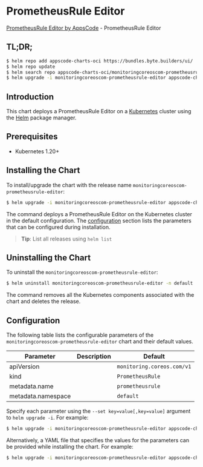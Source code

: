 # PrometheusRule Editor

[PrometheusRule Editor by AppsCode](https://appscode.com) - PrometheusRule Editor

## TL;DR;

```bash
$ helm repo add appscode-charts-oci https://bundles.byte.builders/ui/
$ helm repo update
$ helm search repo appscode-charts-oci/monitoringcoreoscom-prometheusrule-editor --version=v0.11.0
$ helm upgrade -i monitoringcoreoscom-prometheusrule-editor appscode-charts-oci/monitoringcoreoscom-prometheusrule-editor -n default --create-namespace --version=v0.11.0
```

## Introduction

This chart deploys a PrometheusRule Editor on a [Kubernetes](http://kubernetes.io) cluster using the [Helm](https://helm.sh) package manager.

## Prerequisites

- Kubernetes 1.20+

## Installing the Chart

To install/upgrade the chart with the release name `monitoringcoreoscom-prometheusrule-editor`:

```bash
$ helm upgrade -i monitoringcoreoscom-prometheusrule-editor appscode-charts-oci/monitoringcoreoscom-prometheusrule-editor -n default --create-namespace --version=v0.11.0
```

The command deploys a PrometheusRule Editor on the Kubernetes cluster in the default configuration. The [configuration](#configuration) section lists the parameters that can be configured during installation.

> **Tip**: List all releases using `helm list`

## Uninstalling the Chart

To uninstall the `monitoringcoreoscom-prometheusrule-editor`:

```bash
$ helm uninstall monitoringcoreoscom-prometheusrule-editor -n default
```

The command removes all the Kubernetes components associated with the chart and deletes the release.

## Configuration

The following table lists the configurable parameters of the `monitoringcoreoscom-prometheusrule-editor` chart and their default values.

|     Parameter      | Description |                Default                |
|--------------------|-------------|---------------------------------------|
| apiVersion         |             | <code>monitoring.coreos.com/v1</code> |
| kind               |             | <code>PrometheusRule</code>           |
| metadata.name      |             | <code>prometheusrule</code>           |
| metadata.namespace |             | <code>default</code>                  |


Specify each parameter using the `--set key=value[,key=value]` argument to `helm upgrade -i`. For example:

```bash
$ helm upgrade -i monitoringcoreoscom-prometheusrule-editor appscode-charts-oci/monitoringcoreoscom-prometheusrule-editor -n default --create-namespace --version=v0.11.0 --set apiVersion=monitoring.coreos.com/v1
```

Alternatively, a YAML file that specifies the values for the parameters can be provided while
installing the chart. For example:

```bash
$ helm upgrade -i monitoringcoreoscom-prometheusrule-editor appscode-charts-oci/monitoringcoreoscom-prometheusrule-editor -n default --create-namespace --version=v0.11.0 --values values.yaml
```
